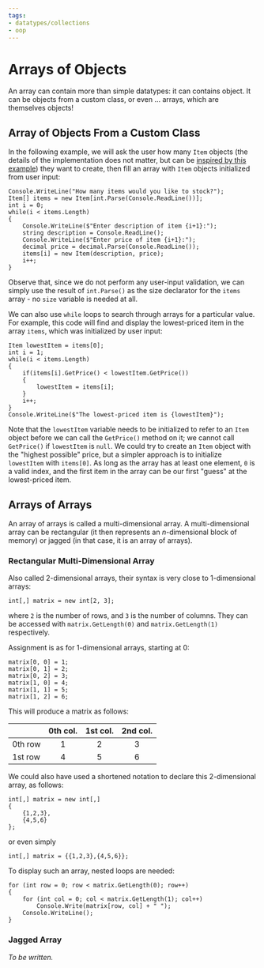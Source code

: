 ```yaml
---
tags:
- datatypes/collections
- oop
---
```


# Arrays of Objects

An array can contain more than simple datatypes: it can contains object.
It can be objects from a custom class, or even … arrays, which are themselves objects!

## Array of Objects From a Custom Class

In the following example, we will ask the user how many `Item` objects (the details of the implementation does not matter, but can be [inspired by this example](./lectures/flow/control_flow_and_classes#setters-with-input-validation)) they want to create, then fill an array with `Item` objects initialized from user input:

```
Console.WriteLine("How many items would you like to stock?");
Item[] items = new Item[int.Parse(Console.ReadLine())];
int i = 0;
while(i < items.Length)
{
    Console.WriteLine($"Enter description of item {i+1}:");
    string description = Console.ReadLine();
    Console.WriteLine($"Enter price of item {i+1}:");
    decimal price = decimal.Parse(Console.ReadLine());
    items[i] = new Item(description, price);
    i++;
}
```

Observe that, since we do not perform any user-input validation, we can simply use the result of `int.Parse()` as the size declarator for the `items` array - no `size` variable is needed at all.

We can also use `while` loops to search through arrays for a particular value. For example, this code will find and display the lowest-priced item in the array `items`, which was initialized by user input:

```
Item lowestItem = items[0];
int i = 1;
while(i < items.Length)
{
    if(items[i].GetPrice() < lowestItem.GetPrice())
    {
        lowestItem = items[i];
    }
    i++;
}
Console.WriteLine($"The lowest-priced item is {lowestItem}");
```

Note that the `lowestItem` variable needs to be initialized to refer to an `Item` object before we can call the `GetPrice()` method on it; we cannot call `GetPrice()` if `lowestItem` is `null`. We could try to create an `Item` object with the "highest possible" price, but a simpler approach is to initialize `lowestItem` with `items[0]`. As long as the array has at  least one element, `0` is a valid index, and the first item in the array can be our first "guess" at the lowest-priced item.

## Arrays of Arrays

An array of arrays is called a multi-dimensional array.
A multi-dimensional array can be rectangular (it then represents an $n$-dimensional block of memory) or jagged (in that case, it is an array of arrays).

### Rectangular Multi-Dimensional Array

Also called $2$-dimensional arrays, their syntax is very close to $1$-dimensional arrays:

```
int[,] matrix = new int[2, 3];
```

where `2` is the number of rows, and `3` is the number of columns.
They can be accessed with `matrix.GetLength(0)` and `matrix.GetLength(1)` respectively.

Assignment is as for $1$-dimensional arrays, starting at $0$:

```
matrix[0, 0] = 1;
matrix[0, 1] = 2;
matrix[0, 2] = 3;
matrix[1, 0] = 4;
matrix[1, 1] = 5;
matrix[1, 2] = 6;
```

This will produce a matrix as follows:

        | 0th col. | 1st col. | 2nd col. |
------- | :---:    | :---:    | :---:    | 
0th row |   1      |   2      |    3     |
1st row |   4      |   5      |    6     |

We could also have used a shortened notation to declare this $2$-dimensional array, as follows:

```
int[,] matrix = new int[,]
{
    {1,2,3},
    {4,5,6}
};
```

or even simply

```
int[,] matrix = {{1,2,3},{4,5,6}};
```

To display such an array, nested loops are needed:

```
for (int row = 0; row < matrix.GetLength(0); row++)
{
    for (int col = 0; col < matrix.GetLength(1); col++)
        Console.Write(matrix[row, col] + " ");
    Console.WriteLine();
}
```

### Jagged Array

*To be written.*
